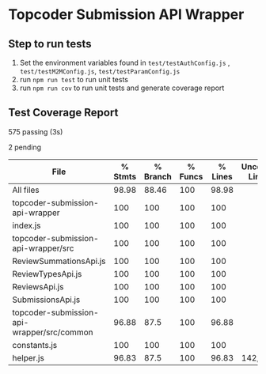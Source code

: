 # Topcoder Submission API Wrapper

## Step to run tests

1. Set the environment variables found in `test/testAuthConfig.js` , `test/testM2MConfig.js`, `test/testParamConfig.js`
2. run `npm run test` to run unit tests
3. run `npm run cov` to run unit tests and generate coverage report

## Test Coverage Report

575 passing (3s)

2 pending

File                                        |  % Stmts | % Branch |  % Funcs |  % Lines | Uncovered Line #s
--------------------------------------------|----------|----------|----------|----------|-------------------
All files                                   |    98.98 |    88.46 |      100 |    98.98 |                   |
 topcoder-submission-api-wrapper            |      100 |      100 |      100 |      100 |                   |
  index.js                                  |      100 |      100 |      100 |      100 |                   |
 topcoder-submission-api-wrapper/src        |      100 |      100 |      100 |      100 |                   |
  ReviewSummationsApi.js                    |      100 |      100 |      100 |      100 |                   |
  ReviewTypesApi.js                         |      100 |      100 |      100 |      100 |                   |
  ReviewsApi.js                             |      100 |      100 |      100 |      100 |                   |
  SubmissionsApi.js                         |      100 |      100 |      100 |      100 |                   |
 topcoder-submission-api-wrapper/src/common |    96.88 |     87.5 |      100 |    96.88 |                   |
  constants.js                              |      100 |      100 |      100 |      100 |                   |
  helper.js                                 |    96.83 |     87.5 |      100 |    96.83 |           142,195 |
